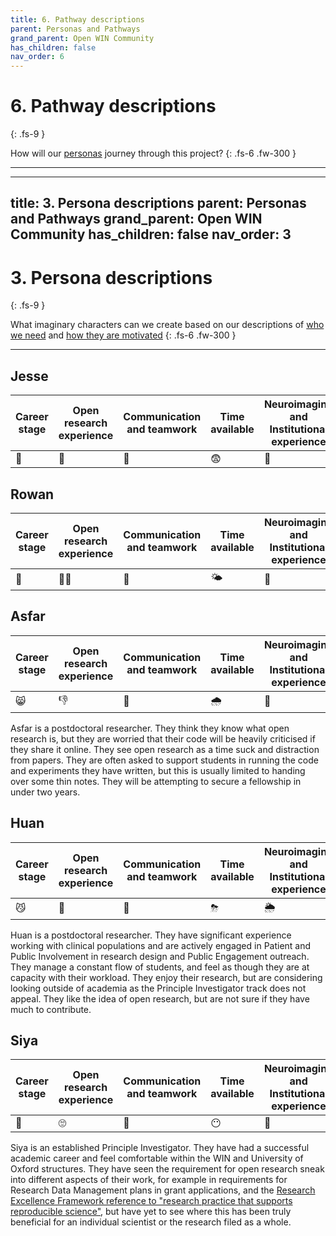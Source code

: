 ```yaml
---
title: 6. Pathway descriptions
parent: Personas and Pathways
grand_parent: Open WIN Community
has_children: false
nav_order: 6
---
```


# 6. Pathway descriptions
{: .fs-9 }

How will our [personas](personas-descriptions.md) journey through this project?
{: .fs-6 .fw-300 }

---

---
title: 3. Persona descriptions
parent: Personas and Pathways
grand_parent: Open WIN Community
has_children: false
nav_order: 3
---

# 3. Persona descriptions
{: .fs-9 }

What imaginary characters can we create based on our descriptions of [who we need](personas-1-who.md) and [how they are motivated](personas-2-motivations.md)
{: .fs-6 .fw-300 }

---

## Jesse

| Career stage | Open research experience | Communication and teamwork | Time available | Neuroimaging and Institutional experience | Computational literacy |
|--------------|--------------------------|----------------------------|----------------|-------------------------------------------|------------------------|
|      🐣      |             🐣           |             💃            |       😨      |                    🐣                       |         🐣            |   

<!-- Jesse is a Masters student. They have come to WIN and Oxford from a different University and have never heard of "open research". They worked hard to get here, they are ambitious, and they want to make friends. They are keen to impress their supervisor and are going to every departmental meeting they can. They are worried about their workload and running our of time for their project. They are a bit overwhelmed y how much there is to learn, but want to be exposed to everything. -->


## Rowan

| Career stage | Open research experience | Communication and teamwork | Time available | Neuroimaging and Institutional experience | Computational literacy |
|--------------|--------------------------|----------------------------|----------------|-------------------------------------------|------------------------|
|      🐥      |             🙅‍♀️           |             🎉            |       🌤       |                    🐥                     |         🐣             |   

<!-- Rowan is a PhD Student. They completed a Masters course with a WIN supervisor, and have been working as a research assistant for one year before starting a PhD in a different lab. They have worked as part of a team writing ethics applications and collecting data, but now they are leading the whole process for themselves. They have made lots of friends in their time at WIN, but know they need to keep a competitive edge so play their cards close to their chest. They have heard people talk unfavourably about open research - it takes too much time; it brings you no personal benefits - and tend to think it's for "someone else". -->


## Asfar
| Career stage | Open research experience | Communication and teamwork | Time available | Neuroimaging and Institutional experience | Computational literacy |
|--------------|--------------------------|----------------------------|----------------|-------------------------------------------|------------------------|
|      😸      |             👎           |             🙈            |       🌧      |                    💃                       |          🌤           |   

Asfar is a postdoctoral researcher. They think they know what open research is, but they are worried that their code will be heavily criticised if they share it online. They see open research as a time suck and distraction from papers. They are often asked to support students in running the code and experiments they have written, but this is usually limited to handing over some thin notes. They will be attempting to secure a fellowship in under two years.

## Huan
| Career stage | Open research experience | Communication and teamwork | Time available | Neuroimaging and Institutional experience | Computational literacy |
|--------------|--------------------------|----------------------------|----------------|-------------------------------------------|------------------------|
|      😼      |             👋           |             💯           |       ⛈      |                    🌦                       |         🙈            |   

Huan is a postdoctoral researcher. They have significant experience working with clinical populations and are actively engaged in Patient and Public Involvement in research design and Public Engagement outreach. They manage a constant flow of students, and feel as though they are at capacity with their workload. They enjoy their research, but are considering looking outside of academia as the Principle Investigator track does not appeal. They like the idea of open research, but are not sure if they have much to contribute.

## Siya
| Career stage | Open research experience | Communication and teamwork | Time available | Neuroimaging and Institutional experience | Computational literacy |
|--------------|--------------------------|----------------------------|----------------|-------------------------------------------|------------------------|
|      🦁      |             ‍🙄           |             💃            |       😶      |                    👑                       |         🐙            |   

Siya is an established Principle Investigator. They have had a successful academic career and feel comfortable within the WIN and University of Oxford structures. They have seen the requirement for open research sneak into different aspects of their work, for example in requirements for Research Data Management plans in grant applications, and the [Research Excellence Framework reference to "research practice that supports reproducible science"](https://www.ref.ac.uk/media/1084/ref-2019_02-panel-criteria-and-working-methods.pdf), but have yet to see where this has been truly beneficial for an individual scientist or the research filed as a whole.
